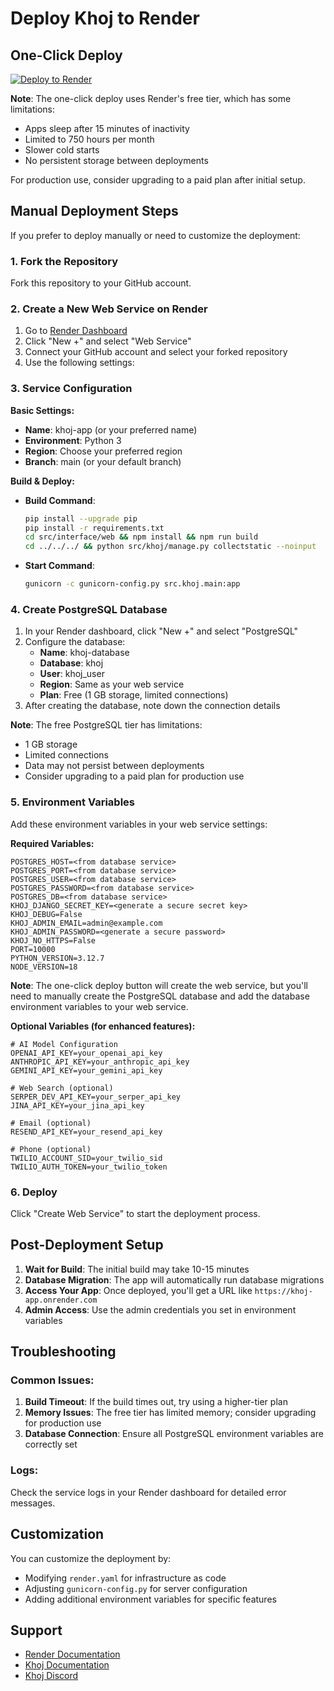 # Deploy Khoj to Render

## One-Click Deploy

[![Deploy to Render](https://render.com/images/deploy-to-render-button.svg)](https://render.com/deploy?repo=https://github.com/officialprakashkumarsingh/khoj)

**Note**: The one-click deploy uses Render's free tier, which has some limitations:
- Apps sleep after 15 minutes of inactivity
- Limited to 750 hours per month
- Slower cold starts
- No persistent storage between deployments

For production use, consider upgrading to a paid plan after initial setup.

## Manual Deployment Steps

If you prefer to deploy manually or need to customize the deployment:

### 1. Fork the Repository
Fork this repository to your GitHub account.

### 2. Create a New Web Service on Render
1. Go to [Render Dashboard](https://dashboard.render.com/)
2. Click "New +" and select "Web Service"
3. Connect your GitHub account and select your forked repository
4. Use the following settings:

### 3. Service Configuration

**Basic Settings:**
- **Name**: khoj-app (or your preferred name)
- **Environment**: Python 3
- **Region**: Choose your preferred region
- **Branch**: main (or your default branch)

**Build & Deploy:**
- **Build Command**: 
  ```bash
  pip install --upgrade pip
  pip install -r requirements.txt
  cd src/interface/web && npm install && npm run build
  cd ../../../ && python src/khoj/manage.py collectstatic --noinput
  ```
- **Start Command**: 
  ```bash
  gunicorn -c gunicorn-config.py src.khoj.main:app
  ```

### 4. Create PostgreSQL Database
1. In your Render dashboard, click "New +" and select "PostgreSQL"
2. Configure the database:
   - **Name**: khoj-database
   - **Database**: khoj
   - **User**: khoj_user
   - **Region**: Same as your web service
   - **Plan**: Free (1 GB storage, limited connections)
3. After creating the database, note down the connection details

**Note**: The free PostgreSQL tier has limitations:
- 1 GB storage
- Limited connections
- Data may not persist between deployments
- Consider upgrading to a paid plan for production use

### 5. Environment Variables
Add these environment variables in your web service settings:

**Required Variables:**
```
POSTGRES_HOST=<from database service>
POSTGRES_PORT=<from database service>
POSTGRES_USER=<from database service>
POSTGRES_PASSWORD=<from database service>
POSTGRES_DB=<from database service>
KHOJ_DJANGO_SECRET_KEY=<generate a secure secret key>
KHOJ_DEBUG=False
KHOJ_ADMIN_EMAIL=admin@example.com
KHOJ_ADMIN_PASSWORD=<generate a secure password>
KHOJ_NO_HTTPS=False
PORT=10000
PYTHON_VERSION=3.12.7
NODE_VERSION=18
```

**Note**: The one-click deploy button will create the web service, but you'll need to manually create the PostgreSQL database and add the database environment variables to your web service.

**Optional Variables (for enhanced features):**
```
# AI Model Configuration
OPENAI_API_KEY=your_openai_api_key
ANTHROPIC_API_KEY=your_anthropic_api_key
GEMINI_API_KEY=your_gemini_api_key

# Web Search (optional)
SERPER_DEV_API_KEY=your_serper_api_key
JINA_API_KEY=your_jina_api_key

# Email (optional)
RESEND_API_KEY=your_resend_api_key

# Phone (optional)
TWILIO_ACCOUNT_SID=your_twilio_sid
TWILIO_AUTH_TOKEN=your_twilio_token
```

### 6. Deploy
Click "Create Web Service" to start the deployment process.

## Post-Deployment Setup

1. **Wait for Build**: The initial build may take 10-15 minutes
2. **Database Migration**: The app will automatically run database migrations
3. **Access Your App**: Once deployed, you'll get a URL like `https://khoj-app.onrender.com`
4. **Admin Access**: Use the admin credentials you set in environment variables

## Troubleshooting

### Common Issues:

1. **Build Timeout**: If the build times out, try using a higher-tier plan
2. **Memory Issues**: The free tier has limited memory; consider upgrading for production use
3. **Database Connection**: Ensure all PostgreSQL environment variables are correctly set

### Logs:
Check the service logs in your Render dashboard for detailed error messages.

## Customization

You can customize the deployment by:
- Modifying `render.yaml` for infrastructure as code
- Adjusting `gunicorn-config.py` for server configuration
- Adding additional environment variables for specific features

## Support

- [Render Documentation](https://render.com/docs)
- [Khoj Documentation](https://docs.khoj.dev)
- [Khoj Discord](https://discord.gg/BDgyabRM6e)
